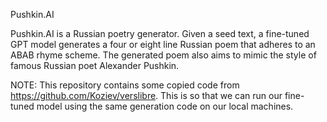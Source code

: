 Pushkin.AI

Pushkin.AI is a Russian poetry generator.
Given a seed text, a fine-tuned GPT model generates a four or eight line Russian poem that adheres to an ABAB rhyme scheme.
The generated poem also aims to mimic the style of famous Russian poet Alexander Pushkin.

NOTE: This repository contains some copied code from https://github.com/Koziev/verslibre. This is so that we can
run our fine-tuned model using the same generation code on our local machines.